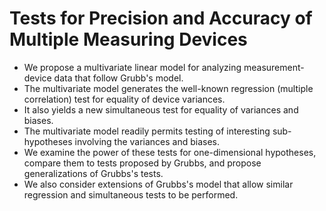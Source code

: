 Tests for Precision and Accuracy of Multiple Measuring Devices
================================================================

- We propose a multivariate linear model for analyzing measurement-device data that follow Grubb's model. 
- The multivariate model generates the well-known regression (multiple correlation) test for equality of device variances. 
- It also yields a new simultaneous test for equality of variances and biases. 
- The multivariate model readily permits testing of interesting sub-hypotheses involving the variances and biases. 
- We examine the power of these tests for one-dimensional hypotheses, compare them to tests proposed by Grubbs, 
and propose generalizations of Grubbs's tests. 
- We also consider extensions of Grubbs's model that allow similar regression and simultaneous tests to be performed.
